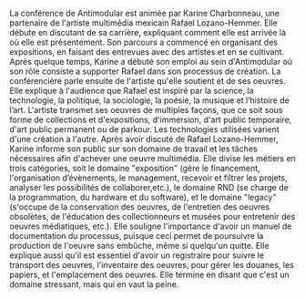 La conférence de Antimodular est animée par Karine Charbonneau, une partenaire de l'artiste multimédia mexicain Rafael Lozano-Hemmer. Elle débute en discutant de sa carrière, expliquant comment elle est arrivée là où elle est présentement. Son parcours a commencé en organisant des expositions, en faisant des entrevues avec des artistes et en se cultivant. Après quelque temps, Karine a débuté son emploi au sein d'Antimodular où son rôle consiste a supporter Rafael dans son processus de création. La conférencière parle ensuite de l'artiste qu'elle soutient et de ses oeuvres. Elle explique à l'audience que Rafael est inspiré par la science, la technologie, la politique, la sociologie, la poésie, la musique et l’histoire de l’art. L'artiste transmet ses oeuvres de multiples façons, que ce soit sous forme de collections et d'expositions, d'immersion, d'art public temporaire, d'art public permanent ou de parkour. Les technologies utilisées varient d'une création à l'autre. Après avoir discuté de Rafael Lozano-Hemmer, Karine informe son public sur son domaine de travail et les tâches nécessaires afin d'achever une oeuvre multimédia. Elle divise les métiers en trois catégories, soit le domaine "exposition" (gère le financement, l'organisation d’évènements, le management, recevoir et filtrer les projets, analyser les possibilités de collaborer,etc.), le domaine RND (se charge de la programmation, du hardware et du software), et le domaine "legacy" (s'occupe de la conservation des oeuvres, de l'entretien des oeuvres obsolètes, de l'éducation des collectionneurs et musées pour entretenir des oeuvres médiatiques, etc.). Elle souligne l'importance d'avoir un manuel de documentation du processus, puisque ceci permet de poursuivre la production de l'oeuvre sans embûche, même si quelqu'un quitte. Elle explique aussi qu'il est essentiel d'avoir un registraire pour suivre le transport des oeuvres, l'inventaire des oeuvres, pour gérer les douanes, les papiers, et l'emplacement des oeuvres. Elle termine en disant que c'est un domaine stressant, mais qui en vaut la peine.



